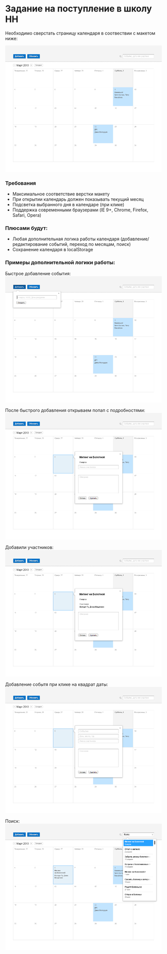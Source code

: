 Задание на поступление в школу HH
==================

Необходимо сверстать страницу календаря в соотвествии с макетом ниже:

![Общий вид приложения](mockups/Calendar-HW-01.png)

### Требования

 * Максимальное соответствие верстки макету
 * При открытии календарь должен показывать текущий месяц
 * Подсветка выбранного дня в календаре (при клике)
 * Поддержка современными браузерами (IE 9+, Chrome, Firefox, Safari, Opera)

### Плюсами будут:

 * Любая дополнительная логика работы календаря (добавление/редактирование событий, переход по месяцам, поиск)
 * Сохранение календаря в localStorage

### Примеры дополнительной логики работы:

Быстрое добавление события:
![Быстрое добавление события](mockups/Calendar-HW-02.png)

После быстрого добавления открываем попап с подробностями:
![После быстрого добавления открываем попап с подробностями](mockups/Calendar-HW-03.png)

Добавили участников:
![Добавили участников](mockups/Calendar-HW-04.png)

Добавление событя при клике на квадрат даты:
![Добавление событя при клике на квадрат даты](mockups/Calendar-HW-05.png)

Поиск:
![Поиск](mockups/Calendar-HW-07.png)
